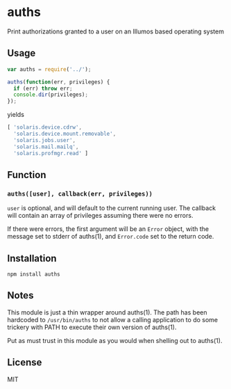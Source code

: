 auths
=====

Print authorizations granted to a user on an Illumos based operating system

Usage
-----

``` js
var auths = require('../');

auths(function(err, privileges) {
  if (err) throw err;
  console.dir(privileges);
});
```

yields

``` js
[ 'solaris.device.cdrw',
  'solaris.device.mount.removable',
  'solaris.jobs.user',
  'solaris.mail.mailq',
  'solaris.profmgr.read' ]
```

Function
--------

### `auths([user], callback(err, privileges))`

`user` is optional, and will default to the current running user.
The callback will contain an array of privileges assuming there were no errors.

If there were errors, the first argument will be an `Error` object, with the
message set to stderr of auths(1), and `Error.code` set to the return code.

Installation
------------

    npm install auths

Notes
-----

This module is just a thin wrapper around auths(1).  The path has been hardcoded
to `/usr/bin/auths` to not allow a calling application to do some trickery with
PATH to execute their own version of auths(1).

Put as must trust in this module as you would when shelling out to auths(1).

License
-------

MIT
